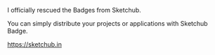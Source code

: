 I officially rescued the Badges from Sketchub.

You can simply distribute your projects or applications with Sketchub Badge.

https://sketchub.in
